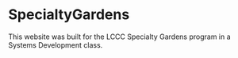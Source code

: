 # SpecialtyGardens
This website was built for the LCCC Specialty Gardens program in a Systems Development class.
